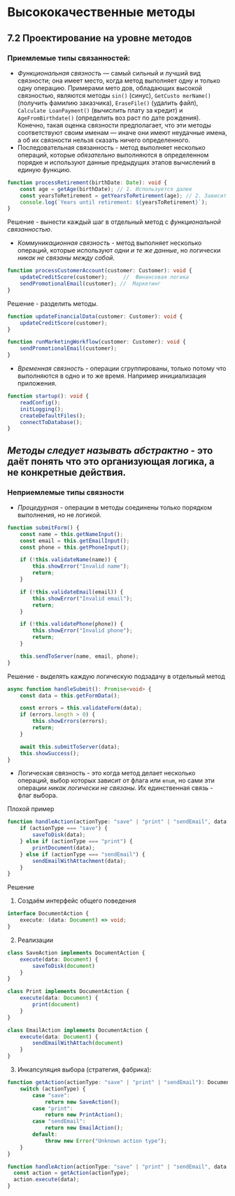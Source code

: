 # Высококачественные методы

## 7.2 Проектирование на уровне методов

### Приемлемые типы связанностей:

- *Функциональная связность* — самый сильный и лучший вид связности; она имеет место,
  когда метод выполняет одну и только одну операцию. Примерами мето
  дов, обладающих высокой связностью, являются методы `sin()` (синус), `GetCusto
    merName()` (получить фамилию заказчика), `EraseFile()` (удалить файл), `Calculate
    LoanPayment()` (вычислить плату за кредит) и `AgeFromBirthdate()` (определить воз
  раст по дате рождения). Конечно, такая оценка связности предполагает, что эти
  методы соответствуют своим именам — иначе они имеют неудачные имена, а об
  их связности нельзя сказать ничего определенного.
- Последовательная связанность - метод выполняет несколько операций, которые _обязательно_ выполняются в определенном
  порядке и используют данные предыдущих этапов вычислений в единую функцию.

```typescript
function processRetirement(birthDate: Date): void {
    const age = getAge(birthDate); // 1. Используется далее
    const yearsToRetirement = getYearsToRetirement(age); // 2. Зависит от предыдущего
    console.log(`Years until retirement: ${yearsToRetirement}`);
}
```

Решение - вынести каждый шаг в отдельный метод с _функциональной связанностью_.

- *Коммуникационная связность* - метод выполняет несколько операций, которые используют _одни и те же данные_, но
  логически *никак не связаны между собой*.

```typescript
function processCustomerAccount(customer: Customer): void {
    updateCreditScore(customer);     //  Финансовая логика
    sendPromotionalEmail(customer); //  Маркетинг
}
```

Решение - разделить методы.

```typescript
function updateFinancialData(customer: Customer): void {
    updateCreditScore(customer);
}

function runMarketingWorkflow(customer: Customer): void {
    sendPromotionalEmail(customer);
}
```

- *Временная связность* - операции сгруппированы, только потому что выполняются в одно и то же время. Например
  инициализация приложения.

````typescript
function startup(): void {
    readConfig();
    initLogging();
    createDefaultFiles();
    connectToDatabase();
}

````

*Методы следует называть абстрактно* - это даёт понять что это организующая логика, а не конкретные действия.
---

### Неприемлемые типы связности

- *Процедурная* - операции в методы соединены только порядком выполнения, но не логикой.

```typescript
function submitForm() {
    const name = this.getNameInput();
    const email = this.getEmailInput();
    const phone = this.getPhoneInput();

    if (!this.validateName(name)) {
        this.showError("Invalid name");
        return;
    }

    if (!this.validateEmail(email)) {
        this.showError("Invalid email");
        return;
    }

    if (!this.validatePhone(phone)) {
        this.showError("Invalid phone");
        return;
    }

    this.sendToServer(name, email, phone);
}
```

Решение - выделять каждую логическую подзадачу в отдельный метод

```typescript
async function handleSubmit(): Promise<void> {
    const data = this.getFormData();

    const errors = this.validateForm(data);
    if (errors.length > 0) {
        this.showErrors(errors);
        return;
    }

    await this.submitToServer(data);
    this.showSuccess();
}

```

- Логическая связность - это когда метод делает несколько операций, выбор которых зависит от флага или `enum`, но сами
  эти операции *никак логически не связаны*.
  Их единственная связь - флаг выбора.

Плохой пример

```typescript
function handleAction(actionType: "save" | "print" | "sendEmail", data: Document): void {
    if (actionType === "save") {
        saveToDisk(data);
    } else if (actionType === "print") {
        printDocument(data);
    } else if (actionType === "sendEmail") {
        sendEmailWithAttachment(data);
    }
}
```

Решение

1) Создаём интерфейс общего поведения

```typescript
interface DocumentAction {
    execute: (data: Document) => void;
}
```

2) Реализации

```typescript
class SaveAction implements DocumentAction {
    execute(data: Document) {
        saveToDisk(document)
    }
}

class Print implements DocumentAction {
    execute(data: Document) {
        print(document)
    }
}

class EmailAction implements DocumentAction {
    execute(data: Document) {
        sendEmailWithAttach(document)
    }
}
```

3) Инкапсуляция выбора (стратегия, фабрика):

```typescript
function getAction(actionType: "save" | "print" | "sendEmail"): DocumentAction {
    switch (actionType) {
        case "save":
            return new SaveAction();
        case "print":
            return new PrintAction();
        case "sendEmail":
            return new EmailAction();
        default:
            throw new Error("Unknown action type");
    }
}
```

```typescript
function handleAction(actionType: "save" | "print" | "sendEmail", data: Document): void {
  const action = getAction(actionType);
  action.execute(data);
}
```